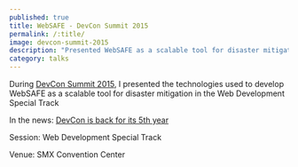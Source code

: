 ```yaml
---
published: true
title: WebSAFE - DevCon Summit 2015
permalink: /:title/
image: devcon-summit-2015
description: "Presented WebSAFE as a scalable tool for disaster mitigation in the Web Development Special Track"
category: talks
---
```


During [DevCon Summit 2015](https://devcon.ph/), I presented the technologies used to develop WebSAFE as a scalable tool for disaster mitigation in the Web Development Special Track

In the news: [DevCon is back for its 5th year](https://www.rappler.com/bulletin-board/110697-devcon-summit-2015/)

Session: Web Development Special Track

Venue: SMX Convention Center
